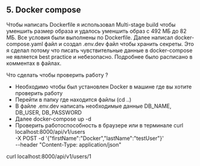 ## 5. Docker compose


Чтобы написать Dockerfile я использовал Multi-stage build чтобы уменшить размер образа и удалось уменшить образ с 492 МБ до 82 МБ. Все условия были выполнены по Dockerfile. 
Далее написал docker-compose.yaml файл и создал .env.dev файл чтобы хранить секреты. Это я сделал потому что писать чувствительные данные в docker-compose не является best practice и небезопасно. Подробнее было расписано в комментах в файлах.

Что сделать чтобы проверить работу ?
- Необходимо чтобы был установлен Docker в машине где вы хотите проверить работу
- Перейти в папку где находится файлы (cd ..)
- В файле .env.dev написать необходимые данные DB_NAME, DB_USER, DB_PASSWORD
- Далее docker-compose up -d
- Проверить работоспособность в браузере или в терминале
curl localhost:8000/api/v1/users \
  -X POST -d '{"firstName":"Docker","lastName":"testUser"}' \
  --header "Content-Type: application/json"

curl localhost:8000/api/v1/users/1

